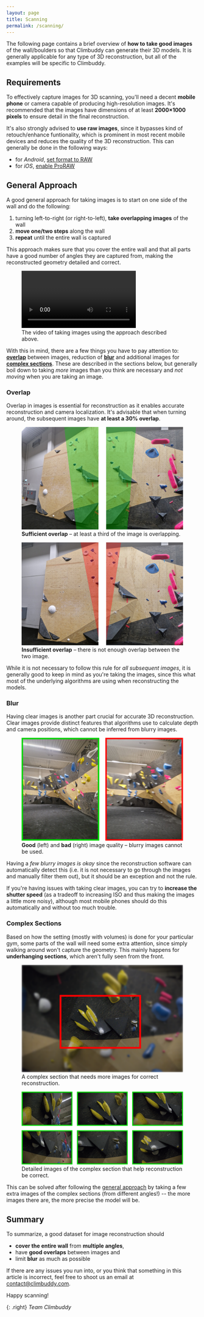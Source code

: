 ```yaml
---
layout: page
title: Scanning
permalink: /scanning/
---
```


The following page contains a brief overview of **how to take good images** of the wall/boulders so that Climbuddy can generate their 3D models.
It is generally applicable for any type of 3D reconstruction, but all of the examples will be specific to Climbuddy.

## Requirements

To effectively capture images for 3D scanning, you'll need a decent **mobile phone** or camera capable of producing high-resolution images.
It's recommended that the images have dimensions of at least **2000×1000 pixels** to ensure detail in the final reconstruction.

It's also strongly advised to **use raw images**, since it bypasses kind of retouch/enhance funtionality, which is prominent in most recent mobile devices and reduces the quality of the 3D reconstruction.
This can generally be done in the following ways:
- for *Android*, [set format to RAW](https://www.androidpolice.com/android-capture-edit-raw-photos-guide/)
- for *iOS*, [enable ProRAW](https://support.apple.com/en-us/HT211965)

## General Approach

A good general approach for taking images is to start on one side of the wall and do the following:
1. turning left-to-right (or right-to-left), **take overlapping images** of the wall
2. **move one/two steps** along the wall
3. **repeat** until the entire wall is captured

This approach makes sure that you cover the entire wall and that all parts have a good number of angles they are captured from, making the reconstructed geometry detailed and correct.

<figure class="center standout">
  <div>
  <video class="half-width" controls>
    <source src="/assets/scanning/approach.mp4" type="video/mp4" />
  </video>
  </div>
  <figcaption>The video of taking images using the approach described above.</figcaption>
</figure>

With this in mind, there are a few things you have to pay attention to: [**overlap**](#overlap) between images, reduction of [**blur**](#blur) and additional images for [**complex sections**](#complex-sections).
These are described in the sections below, but generally boil down to taking _more_ images than you think are necessary and _not moving_ when you are taking an image.

### Overlap

Overlap in images is essential for reconstruction as it enables accurate reconstruction and camera localization.
It's advisable that when turning around, the subsequent images have **at least a 30% overlap**.

<figure class="center standout">
  <img src="/assets/scanning/good-overlap.webp" alt="An image of sufficient overlap.">
  <figcaption><strong>Sufficient overlap</strong> – at least a third of the image is overlapping.</figcaption>
</figure>

<figure class="center standout">
  <img src="/assets/scanning/bad-overlap.webp" alt="An image of insufficient overlap.">
  <figcaption><strong>Insufficient overlap</strong> – there is not enough overlap between the two image.</figcaption>
</figure>

While it is not necessary to follow this rule for _all subsequent images_, it is generally good to keep in mind as you're taking the images, since this what most of the underlying algorithms are using when reconstructing the models.

### Blur

Having clear images is another part crucial for accurate 3D reconstruction.
Clear images provide distinct features that algorithms use to calculate depth and camera positions, which cannot be inferred from blurry images.

<figure class="center standout">
  <img src="/assets/scanning/good-bad-quality.webp" alt="Two images of good (left) and bad (right) quality.">
  <figcaption><strong>Good</strong> (left) and <strong>bad</strong> (right) image quality – blurry images cannot be used.</figcaption>
</figure>

Having a _few blurry images is okay_ since the reconstruction software can automatically detect this (i.e. it is not necessary to go through the images and manually filter them out), but it should be an exception and not the rule.

If you're having issues with taking clear images, you can try to **increase the shutter speed** (as a tradeoff to increasing ISO and thus making the images a little more noisy), although most mobile phones should do this automatically and without too much trouble.

### Complex Sections

Based on how the setting (mostly with volumes) is done for your particular gym, some parts of the wall will need some extra attention, since simply walking around won't capture the geometry.
This mainly happens for **underhanging sections**, which aren't fully seen from the front.

<figure class="center standout">
  <img src="/assets/scanning/complex-scene.webp" alt="Image of a complex section.">
  <figcaption>A complex section that needs more images for correct reconstruction.</figcaption>
</figure>

<figure class="center standout">
  <img src="/assets/scanning/complex-scene-details.webp" alt="Additional images of the complex section.">
  <figcaption>Detailed images of the complex section that help reconstruction be correct.</figcaption>
</figure>

This can be solved after following the [general approach](#general-approach) by taking a few extra images of the complex sections (from different angles!) -- the more images there are, the more precise the model will be.

## Summary

To summarize, a good dataset for image reconstruction should

- **cover the entire wall** from **multiple angles**,
- have **good overlaps** between images and
- limit **blur** as much as possible

If there are any issues you run into, or you think that something in this article is incorrect, feel free to shoot us an email at [contact@climbuddy.com](mailto:contact@climbuddy.com).

Happy scanning!

{: .right}
_Team Climbuddy_

